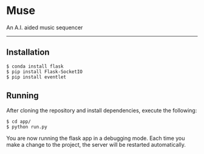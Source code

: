 # Muse
An A.I. aided music sequencer

-----

## Installation
```
$ conda install flask
$ pip install Flask-SocketIO
$ pip install eventlet 
```

## Running
After cloning the repository and install dependencies, execute the following:
```
$ cd app/
$ python run.py
```
You are now running the flask app in a debugging mode. Each time you make a change to the project, the server will be restarted automatically. 



